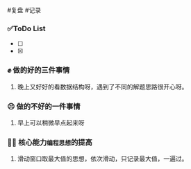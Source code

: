 
#复盘 #记录

### ✅ToDo List

- [ ]
- [x]

### ✊ 做的好的三件事情

1. 晚上又好好的看数据结构呀，遇到了不同的解题思路很开心呀。

### 😣 做的不好的一件事情

1. 早上可以稍微早点起来呀

### 🧑‍💻 核心能力`编程思想`的提高

1. 滑动窗口取最大值的思想，依次滑动，只记录最大值，一遍过。
